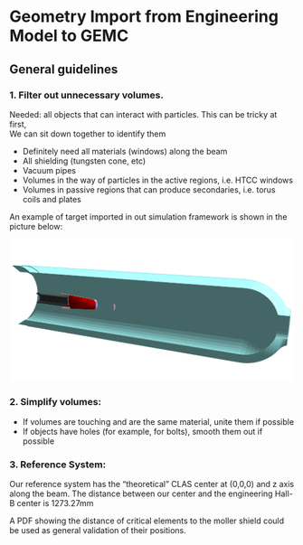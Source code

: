 # Geometry Import from Engineering Model to GEMC


## General guidelines



### 1. Filter out unnecessary volumes.  

Needed: all objects that can interact with particles. This can be tricky at first,  
We can sit down together to identify them 

- Definitely need all materials (windows) along the beam 
- All shielding (tungsten cone, etc)
- Vacuum pipes 
- Volumes in the way of particles in the active regions, i.e. HTCC windows
- Volumes in passive regions that can produce secondaries, i.e. torus coils and plates

An example of target imported in out simulation framework is shown in the picture below:

![liquid hydrogen target](images/lh2_target.png "target")

### 2. Simplify volumes:
- If volumes are touching and are the same material, unite them if possible
- If objects have holes (for example, for bolts), smooth them out if possible


### 3. Reference System: 

Our reference system has the “theoretical” CLAS center at (0,0,0) and z axis along the beam.
The distance between our center and the engineering Hall-B center is 1273.27mm

A PDF showing the distance of critical elements to the moller shield could be used as general 
validation of their positions. 


